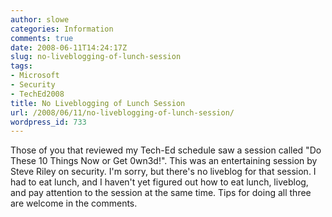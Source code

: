 ```yaml
---
author: slowe
categories: Information
comments: true
date: 2008-06-11T14:24:17Z
slug: no-liveblogging-of-lunch-session
tags:
- Microsoft
- Security
- TechEd2008
title: No Liveblogging of Lunch Session
url: /2008/06/11/no-liveblogging-of-lunch-session/
wordpress_id: 733
---
```


Those of you that reviewed my Tech-Ed schedule saw a session called "Do These 10 Things Now or Get 0wn3d!". This was an entertaining session by Steve Riley on security. I'm sorry, but there's no liveblog for that session. I had to eat lunch, and I haven't yet figured out how to eat lunch, liveblog, and pay attention to the session at the same time. Tips for doing all three are welcome in the comments.
